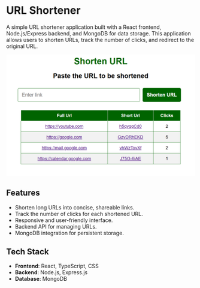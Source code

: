 # URL Shortener

A simple URL shortener application built with a React frontend, Node.js/Express backend, and MongoDB for data storage. This application allows users to shorten URLs, track the number of clicks, and redirect to the original URL.

![Image Demo](image.png)

## Features

- Shorten long URLs into concise, shareable links.
- Track the number of clicks for each shortened URL.
- Responsive and user-friendly interface.
- Backend API for managing URLs.
- MongoDB integration for persistent storage.

## Tech Stack

- **Frontend**: React, TypeScript, CSS
- **Backend**: Node.js, Express.js
- **Database**: MongoDB
